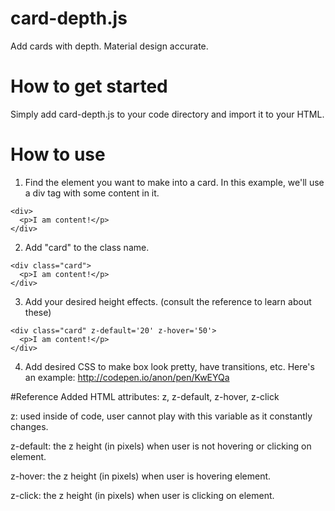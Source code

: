 # card-depth.js
Add cards with depth. Material design accurate. 

# How to get started
Simply add card-depth.js to your code directory and import it to your HTML. 

# How to use
1. Find the element you want to make into a card. In this example, we'll use a div tag with some content in it.
```
<div>
  <p>I am content!</p>
</div>
```
2. Add "card" to the class name.
```
<div class="card">
  <p>I am content!</p>
</div>
```
3. Add your desired height effects. (consult the reference to learn about these)
```
<div class="card" z-default='20' z-hover='50'>
  <p>I am content!</p>
</div>
```
4. Add desired CSS to make box look pretty, have transitions, etc. Here's an example: http://codepen.io/anon/pen/KwEYQa

#Reference
Added HTML attributes: z, z-default, z-hover, z-click

z: used inside of code, user cannot play with this variable as it constantly changes.

z-default: the z height (in pixels) when user is not hovering or clicking on element.

z-hover: the z height (in pixels) when user is hovering element.

z-click: the z height (in pixels) when user is clicking on element.

